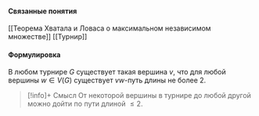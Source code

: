 #### Связанные понятия
[[Теорема Хватала и Ловаса о максимальном независимом множестве]]
[[Турнир]]
#### Формулировка
В любом турнире $G$ существует такая вершина $v$, что для любой вершины $w \in V(G)$ существует $vw$-путь длины не более 2.

>[!info]+ Смысл
>От некоторой вершины в турнире до любой другой можно дойти по пути длиной $\le 2$. 







